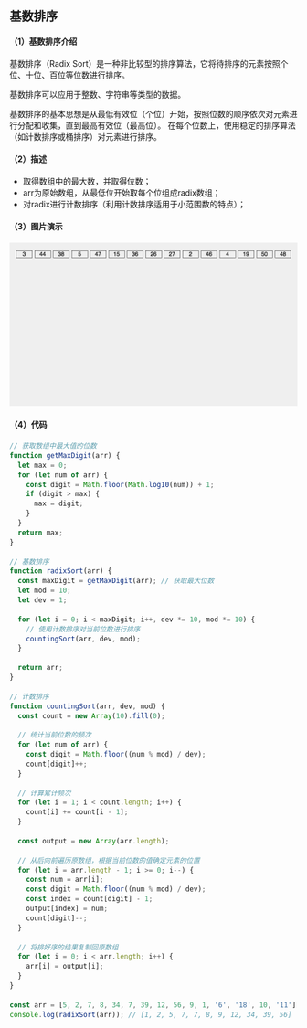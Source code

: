 ## 基数排序

#### （1）基数排序介绍

 基数排序（Radix Sort）是一种非比较型的排序算法，它将待排序的元素按照个位、十位、百位等位数进行排序。

 基数排序可以应用于整数、字符串等类型的数据。

基数排序的基本思想是从最低有效位（个位）开始，按照位数的顺序依次对元素进行分配和收集，直到最高有效位（最高位）。 在每个位数上，使用稳定的排序算法（如计数排序或桶排序）对元素进行排序。

#### （2）描述

* 取得数组中的最大数，并取得位数；
* arr为原始数组，从最低位开始取每个位组成radix数组；
* 对radix进行计数排序（利用计数排序适用于小范围数的特点）；

#### （3）图片演示

![img](../../public/radix.webp)

#### （4）代码

```js
// 获取数组中最大值的位数
function getMaxDigit(arr) {
  let max = 0;
  for (let num of arr) {
    const digit = Math.floor(Math.log10(num)) + 1;
    if (digit > max) {
      max = digit;
    }
  }
  return max;
}

// 基数排序
function radixSort(arr) {
  const maxDigit = getMaxDigit(arr); // 获取最大位数
  let mod = 10;
  let dev = 1;

  for (let i = 0; i < maxDigit; i++, dev *= 10, mod *= 10) {
    // 使用计数排序对当前位数进行排序
    countingSort(arr, dev, mod);
  }

  return arr;
}

// 计数排序
function countingSort(arr, dev, mod) {
  const count = new Array(10).fill(0);

  // 统计当前位数的频次
  for (let num of arr) {
    const digit = Math.floor((num % mod) / dev);
    count[digit]++;
  }

  // 计算累计频次
  for (let i = 1; i < count.length; i++) {
    count[i] += count[i - 1];
  }

  const output = new Array(arr.length);

  // 从后向前遍历原数组，根据当前位数的值确定元素的位置
  for (let i = arr.length - 1; i >= 0; i--) {
    const num = arr[i];
    const digit = Math.floor((num % mod) / dev);
    const index = count[digit] - 1;
    output[index] = num;
    count[digit]--;
  }

  // 将排好序的结果复制回原数组
  for (let i = 0; i < arr.length; i++) {
    arr[i] = output[i];
  }
}

const arr = [5, 2, 7, 8, 34, 7, 39, 12, 56, 9, 1, '6', '18', 10, '11'];
console.log(radixSort(arr)); // [1, 2, 5, 7, 7, 8, 9, 12, 34, 39, 56]
```
